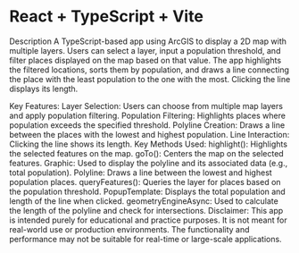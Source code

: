 # React + TypeScript + Vite

Description
A TypeScript-based app using ArcGIS to display a 2D map with multiple layers. Users can select a layer, input a population threshold, and filter places displayed on the map based on that value. The app highlights the filtered locations, sorts them by population, and draws a line connecting the place with the least population to the one with the most. Clicking the line displays its length.

Key Features:
Layer Selection: Users can choose from multiple map layers and apply population filtering.
Population Filtering: Highlights places where population exceeds the specified threshold.
Polyline Creation: Draws a line between the places with the lowest and highest population.
Line Interaction: Clicking the line shows its length.
Key Methods Used:
highlight(): Highlights the selected features on the map.
goTo(): Centers the map on the selected features.
Graphic: Used to display the polyline and its associated data (e.g., total population).
Polyline: Draws a line between the lowest and highest population places.
queryFeatures(): Queries the layer for places based on the population threshold.
PopupTemplate: Displays the total population and length of the line when clicked.
geometryEngineAsync: Used to calculate the length of the polyline and check for intersections.
Disclaimer:
This app is intended purely for educational and practice purposes. It is not meant for real-world use or production environments. The functionality and performance may not be suitable for real-time or large-scale applications.
